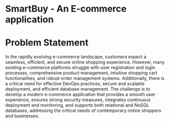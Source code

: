 # SmartBuy - An E-commerce application

# Problem Statement

In the rapidly evolving e-commerce landscape, customers expect a seamless, efficient, and secure online shopping experience. However, many existing e-commerce platforms struggle with user registration and login processes, comprehensive product management, intuitive shopping cart functionalities, and robust order management systems. Additionally, there is a critical need for effective DevOps practices, secure and scalable deployment, and efficient database management. The challenge is to develop a modern e-commerce application that provides a smooth user experience, ensures strong security measures, integrates continuous deployment and monitoring, and supports both relational and NoSQL databases, addressing the critical needs of contemporary online shoppers and businesses.
